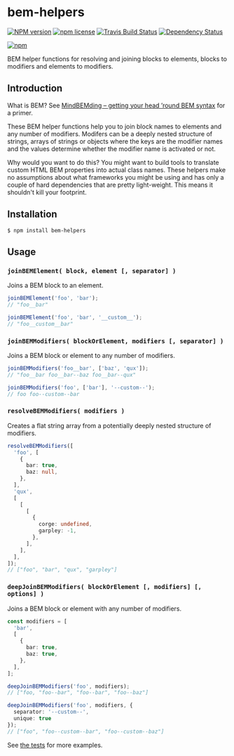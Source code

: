 # bem-helpers

[![NPM version](http://img.shields.io/npm/v/bem-helpers.svg?style=flat)](https://www.npmjs.org/package/bem-helpers)
[![npm license](http://img.shields.io/npm/l/bem-helpers.svg?style=flat-square)](https://www.npmjs.org/package/bem-helpers)
[![Travis Build Status](https://img.shields.io/travis/jedmao/bem-helpers.svg)](https://travis-ci.org/jedmao/bem-helpers)
[![Dependency Status](https://gemnasium.com/badges/github.com/jedmao/bem-helpers.svg)](https://gemnasium.com/github.com/jedmao/bem-helpers)

[![npm](https://nodei.co/npm/bem-helpers.svg?downloads=true)](https://nodei.co/npm/bem-helpers/)

BEM helper functions for resolving and joining blocks to elements,
blocks to modifiers and elements to modifiers.

## Introduction

What is BEM? See [MindBEMding – getting your head ’round BEM syntax](https://csswizardry.com/2013/01/mindbemding-getting-your-head-round-bem-syntax/)
for a primer.

These BEM helper functions help you to join block names to elements and any
number of modifiers. Modifers can be a deeply nested structure of strings,
arrays of strings or objects where the keys are the modifier names and the
values determine whether the modifier name is activated or not.

Why would you want to do this? You might want to build tools to translate
custom HTML BEM properties into actual class names. These helpers make no
assumptions about what frameworks you might be using and has only a couple of
hard dependencies that are pretty light-weight. This
means it shouldn't kill your footprint.

## Installation

```
$ npm install bem-helpers
```

## Usage

### `joinBEMElement( block, element [, separator] )`

Joins a BEM block to an element.

```ts
joinBEMElement('foo', 'bar');
// "foo__bar"

joinBEMElement('foo', 'bar', '__custom__');
// "foo__custom__bar"
```

### `joinBEMModifiers( blockOrElement, modifiers [, separator] )`

Joins a BEM block or element to any number of modifiers.

```ts
joinBEMModifiers('foo__bar', ['baz', 'qux']);
// "foo__bar foo__bar--baz foo__bar--qux"

joinBEMModifiers('foo', ['bar'], '--custom--');
// foo foo--custom--bar
```

### `resolveBEMModifiers( modifiers )`

Creates a flat string array from a potentially deeply nested structure of
modifiers.

```ts
resolveBEMModifiers([
  'foo', [
    {
      bar: true,
      baz: null,
    },
  ],
  'qux',
  [
    [
      [
        {
          corge: undefined,
          garpley: -1,
        },
      ],
    ],
  ],
]);
// ["foo", "bar", "qux", "garpley"]
```

### `deepJoinBEMModifiers( blockOrElement [, modifiers] [, options] )`

Joins a BEM block or element with any number of modifiers.

```ts
const modifiers = [
  'bar',
  [
    {
      bar: true,
      baz: true,
    },
  ],
];

deepJoinBEMModifiers('foo', modifiers);
// ["foo, "foo--bar", "foo--bar", "foo--baz"]

deepJoinBEMModifiers('foo', modifiers, {
  separator: '--custom--',
  unique: true
});
// ["foo", "foo--custom--bar", "foo--custom--baz"]
```

See [the tests](https://github.com/jedmao/bem-helpers/blob/master/src/index.test.ts)
for more examples.
